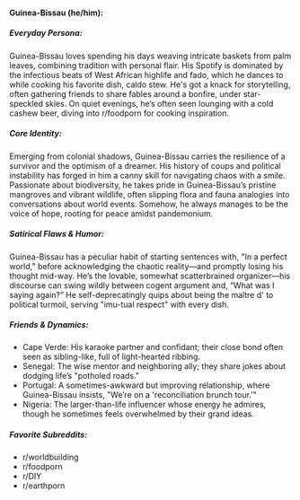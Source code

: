 #### Guinea-Bissau (he/him):

##### Everyday Persona:

Guinea-Bissau loves spending his days weaving intricate baskets from palm leaves, combining tradition with personal flair. His Spotify is dominated by the infectious beats of West African highlife and fado, which he dances to while cooking his favorite dish, caldo stew. He's got a knack for storytelling, often gathering friends to share fables around a bonfire, under star-speckled skies. On quiet evenings, he’s often seen lounging with a cold cashew beer, diving into r/foodporn for cooking inspiration.

##### Core Identity:

Emerging from colonial shadows, Guinea-Bissau carries the resilience of a survivor and the optimism of a dreamer. His history of coups and political instability has forged in him a canny skill for navigating chaos with a smile. Passionate about biodiversity, he takes pride in Guinea-Bissau’s pristine mangroves and vibrant wildlife, often slipping flora and fauna analogies into conversations about world events. Somehow, he always manages to be the voice of hope, rooting for peace amidst pandemonium.

##### Satirical Flaws & Humor:

Guinea-Bissau has a peculiar habit of starting sentences with, "In a perfect world," before acknowledging the chaotic reality—and promptly losing his thought mid-way. He’s the lovable, somewhat scatterbrained organizer—his discourse can swing wildly between cogent argument and, “What was I saying again?” He self-deprecatingly quips about being the maître d' to political turmoil, serving "imu-tual respect" with every dish.

##### Friends & Dynamics:

- Cape Verde: His karaoke partner and confidant; their close bond often seen as sibling-like, full of light-hearted ribbing.
- Senegal: The wise mentor and neighboring ally; they share jokes about dodging life’s "potholed roads."
- Portugal: A sometimes-awkward but improving relationship, where Guinea-Bissau insists, "We’re on a 'reconciliation brunch tour.’"
- Nigeria: The larger-than-life influencer whose energy he admires, though he sometimes feels overwhelmed by their grand ideas.

##### Favorite Subreddits:

- r/worldbuilding
- r/foodporn
- r/DIY
- r/earthporn